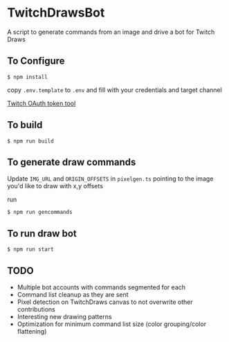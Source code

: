 # TwitchDrawsBot

A script to generate commands from an image and drive a bot for Twitch Draws

## To Configure

`$ npm install`

copy `.env.template` to `.env` and fill with your credentials and target channel

[Twitch OAuth token tool](https://twitchapps.com/tmi/)

## To build

`$ npm run build`

## To generate draw commands

Update `IMG_URL` and `ORIGIN_OFFSETS` in `pixelgen.ts` pointing to the image you'd like to draw with x,y offsets

run

`$ npm run gencommands`

## To run draw bot

`$ npm run start`

## TODO

* Multiple bot accounts with commands segmented for each
* Command list cleanup as they are sent
* Pixel detection on TwitchDraws canvas to not overwrite other contributions
* Interesting new drawing patterns
* Optimization for minimum command list size (color grouping/color flattening)
